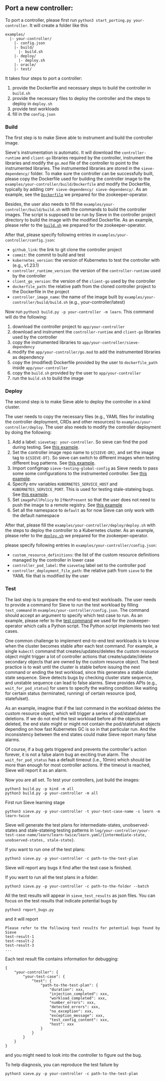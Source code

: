 ## Port a new controller:
To port a controller, please first run `python3 start_porting.py your-controller`.
It will create a folder like this
```
examples/
  |- your-controller/
    |- config.json
    |- build/
      |- build.sh
    |- deploy/
      |- deploy.sh
    |- oracle/
    |- test/
```
It takes four steps to port a controller:
1. provide the Dockerfile and necessary steps to build the controller in `build.sh`
2. provide the necessary files to deploy the controller and the steps to deploy in `deploy.sh`
3. provide test workloads
4. fill in the `config.json`

### Build
The first step is to make Sieve able to instrument and build the controller image.

Sieve's instrumentation is automatic. It will download the `controller-runtime` and `client-go` libraries required by the controller, instrument the libraries and modify the `go.mod` file of the controller to point to the instrumented libraries. The instrumented libraries are stored in the `sieve-dependency/` folder. To make sure the controller can be successfully built, please copy the Dockerfile used for building the controller image to the `examples/your-controller/build/Dockerfile` and modify the Dockerfile, typically by adding `COPY sieve-dependency/ sieve-dependency/`. As an example, see the [`Dockerfile`](../examples/zookeeper-operator/build/Dockerfile#L17) we prepared for the zookeeper-operator.

Besides, the user also needs to fill the `examples/your-controller/build/build.sh` with the commands to build the controller images. The script is supposed to be run by Sieve in the controller project directory to build the image with the modified Dockerfile. As an example, please refer to the [`build.sh`](../examples/zookeeper-operator/build/build.sh) we prepared for the zookeeper-operator.

After that, please specify following entries in `examples/your-controller/config.json`:
- `github_link`: the link to git clone the controller project
- `commit`: the commit to build and test
- `kubernetes_version`: the version of Kubernetes to test the controller with (e.g., v1.23.1)
- `controller_runtime_version`: the version of the `controller-runtime` used by the controller
- `client_go_version`: the version of the `client-go` used by the controller
- `dockerfile_path`: the relative path from the cloned controller project to the Dockerfile in the project
- `controller_image_name`: the name of the image built by `examples/your-controller/build/build.sh` (e.g., your-controller/latest)

Now run `python3 build.py -p your-controller -m learn`. This command will do the following:
1. download the controller project to `app/your-controller`
2. download and instrument the `controller-runtime` and `client-go` libraries used by the controller
3. copy the instrumented libraries to `app/your-controller/sieve-dependency`
4. modify the `app/your-controller/go.mod` to add the instrumented libraries as dependency
5. copy the (modified) Dockerfile provided by the user to `dockerfile_path` inside `app/your-controller`
6. copy the `build.sh` provided by the user to `app/your-controller`
7. run the `build.sh` to build the image


### Deploy
The second step is to make Sieve able to deploy the controller in a kind cluster.

The user needs to copy the necessary files (e.g., YAML files for installing the controller deployment, CRDs and other resources) to `examples/your-controller/deploy`. The user also needs to modify the controller deployment by doing the following:
1. Add a label: `sievetag: your-controller`. So sieve can find the pod during testing. See [this example](../examples/zookeeper-operator/deploy/default_ns/operator.yaml#L10).
2. Set the controller image repo name to `${SIEVE-DR}`, and set the image tag to `${SIEVE-DT}`. So sieve can switch to different images when testing different bug patterns. See [this example](../examples/zookeeper-operator/deploy/default_ns/operator.yaml#L21).
3. Import configmap `sieve-testing-global-config` as Sieve needs to pass some some configurations to the instrumented controller. See [this example](../examples/zookeeper-operator/deploy/default_ns/operator.yaml#L44).
4. Specify env variables `KUBERNETES_SERVICE_HOST` and `KUBERNETES_SERVICE_PORT`. This is used for testing stale-stateing bugs. See [this example](../examples/zookeeper-operator/deploy/default_ns/operator.yaml#L39).
5. Set `imagePullPolicy` to `IfNotPresent` so that the user does not need to push the image to a remote registry. See [this example](../examples/zookeeper-operator/deploy/default_ns/operator.yaml#L27)
6. Set all the namespace to `default` as for now Sieve can only work with the default namespace

After that, please fill the `examples/your-controller/deploy/deploy.sh` with the steps to deploy the controller to a Kubernetes cluster. As an example, please refer to the [`deploy.sh`](../examples/zookeeper-operator/deploy/deploy.sh) we prepared for the zookeeper-operator.

please specify following entries in `examples/your-controller/config.json`:
- `custom_resource_definitions`: the list of the custom resource definitions managed by the controller in lower case
- `controller_pod_label`: the `sievetag` label set to the controller pod
- `controller_deployment_file_path`: the relative path from `sieve` to the YAML file that is modified by the user

### Test
The last step is to prepare the end-to-end test workloads. The user needs to provide a command for Sieve to run the test workload by filling `test_command` in `examples/your-controller/config.json`. The command should accept an argument to specify which test case to run. As an example, please refer to the [test command](../examples/zookeeper-operator/config.json#L9) we used for the zookeeper-operator which calls a Python script. The Python script implements two test cases.

One common challenge to implement end-to-end test workloads is to know when the cluster becomes stable after each test command. For example, a single `kubectl` command that creates/updates/deletes the custom resource object might trigger a lot of controller actions that create/update//delete secondary objects that are owned by the custom resource object. The best practice is to wait until the cluster is stable before issuing the next command or ending the test workload, since this generates a stable cluster state sequence. Sieve detects bugs by checking cluster state sequence, and unstable sequence can lead to false alarms. Sieve provides APIs (e.g., `wait_for_pod_status`) for users to specify the waiting condition like waiting for certain status (terminated, running) of certain resource (pod, statefulset).

As an example, imagine that if the last command in the workload deletes the custom resource object, which will trigger a series of pod/statefulset deletions. If we do not end the test workload before all the objects are deleted, the end state might or might not contain the pod/statefulset objects depending on how fast Kubernetes GC is so in that particular run. And the inconsistency between the end states could make Sieve report many false alarms.

Of course, if a bug gets triggered and prevents the controller's action forever, it is not a false alarm bug an exciting true alarm. The `wait_for_pod_status` has a default timeout (i.e., 10min) which should be more than enough for most controller actions. If the timeout is reached, Sieve will report it as an alarm.

Now you are all set. To test your controllers, just build the images:
```
python3 build.py -p kind -m all
python3 build.py -p your-controller -m all
```
First run Sieve learning stage
```
python3 sieve.py -p your-controller -t your-test-case-name -s learn -m learn-twice
```
Sieve will generate the test plans for intermediate-states, unobserved-states and stale-stateing testing patterns in `log/your-controller/your-test-case-name/learn/learn-twice/learn.yaml/{intermediate-state, unobserved-states, stale-state}`.

If you want to run one of the test plans:
```
python3 sieve.py -p your-controller -c path-to-the-test-plan
```
Sieve will report any bugs it find after the test case is finished.

If you want to run all the test plans in a folder:
```
python3 sieve.py -p your-controller -c path-to-the-folder --batch
```
All the test results will appear in `sieve_test_results` as json files.
You can focus on the test results that indicate potential bugs by
```
python3 report_bugs.py
```
and it will report
```
Please refer to the following test results for potential bugs found by Sieve
test-result-1
test-result-2
test-result-3
...
```

Each test result file contains information for debugging:
```
{
    "your-controller": {
        "your-test-case": {
            "test": {
                "path-to-the-test-plan": {
                    "duration": xxx,
                    "injection_completed": xxx,
                    "workload_completed": xxx,
                    "number_errors": xxx,
                    "detected_errors": xxx,
                    "no_exception": xxx,
                    "exception_message": xxx,
                    "test_config_content": xxx,
                    "host": xxx
                }
            }
        }
    }
}
```
and you might need to look into the controller to figure out the bug.

To help diagnosis, you can reproduce the test failure by
```
python3 sieve.py -p your-controller -c path-to-the-test-plan
```
